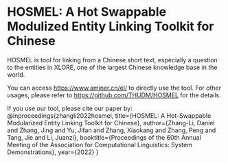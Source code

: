 # HOSMEL: A Hot Swappable Modulized Entity Linking Toolkit for Chinese

HOSMEL is tool for linking from a Chinese short text, especially a question to the entities in XLORE, one of the largest Chinese knowledge base in the world.

You can access https://www.aminer.cn/el/ to directly use the tool.
For other usages, please refer to  https://github.com/THUDM/HOSMEL for the details.


If you use our tool, please cite our paper by:
@inproceedings{zhangli2022hosmel,
  title={HOSMEL: A Hot-Swappable Modularized Entity Linking Toolkit for Chinese},
  author={Zhang-Li, Daniel and Zhang, Jing and Yu, Jifan and Zhang, Xiaokang and Zhang, Peng and Tang, Jie and Li, Juanzi},
  booktitle={Proceedings of the 60th Annual Meeting of the Association for Computational Linguistics: System Demonstrations},
  year={2022}
}
